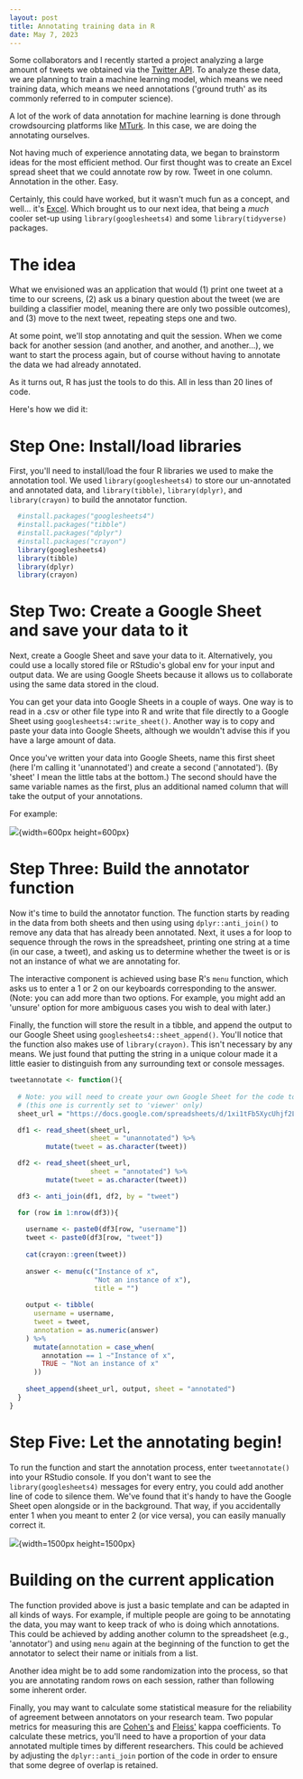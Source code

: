 ```yaml
---
layout: post
title: Annotating training data in R
date: May 7, 2023
---
```


Some collaborators and I recently started a project analyzing a large amount of tweets we obtained via the [Twitter API](https://developer.twitter.com/en/products/twitter-api/academic-research). To analyze these data, we are planning to train a machine learning model, which means we need training data, which means we need annotations ('ground truth' as its commonly referred to in computer science).

A lot of the work of data annotation for machine learning is done through crowdsourcing platforms like [MTurk](https://www.mturk.com/). In this case, we are doing the annotating ourselves. 

Not having much of experience annotating data, we began to brainstorm ideas for the most efficient method. Our first thought was to create an Excel spread sheet that we could annotate row by row. Tweet in one column. Annotation in the other. Easy. 

Certainly, this could have worked, but it wasn't much fun as a concept, and well... it's [Excel](https://www.reddit.com/r/statistics/comments/3raa8t/why_all_the_hate_towards_excel/). Which brought us to our next idea, that being a *much* cooler set-up using `library(googlesheets4)` and some `library(tidyverse)` packages.

# The idea

What we envisioned was an application that would (1) print one tweet at a time to our screens, (2) ask us a binary question about the tweet (we are building a classifier model, meaning there are only two possible outcomes), and (3) move to the next tweet, repeating steps one and two. 

At some point, we'll stop annotating and quit the session. When we come back for another session (and another, and another, and another...), we want to start the process again, but of course without having to annotate the data we had already annotated.

As it turns out, R has just the tools to do this. All in less than 20 lines of code. 

Here's how we did it:

# Step One: Install/load libraries

First, you'll need to install/load the four R libraries we used to make the annotation tool. We used `library(googlesheets4)` to store our un-annotated and annotated data, and `library(tibble)`, `library(dplyr)`, and `library(crayon)` to build the annotator function.

```r
  #install.packages("googlesheets4")
  #install.packages("tibble")
  #install.packages("dplyr")
  #install.packages("crayon")
  library(googlesheets4)
  library(tibble)
  library(dplyr)
  library(crayon)
```

# Step Two: Create a Google Sheet and save your data to it

Next, create a Google Sheet and save your data to it. Alternatively, you could use a locally stored file or RStudio's global env for your input and output data. We are using Google Sheets because it allows us to collaborate using the same data stored in the cloud.

You can get your data into Google Sheets in a couple of ways. One way is to read in a .csv or other file type into R and write that file directly to a Google Sheet using `googlesheets4::write_sheet()`. Another way is to copy and paste your data into Google Sheets, although we wouldn't advise this if you have a large amount of data. 

Once you've written your data into Google Sheets, name this first sheet (here I'm calling it 'unannotated') and create a second ('annotated'). (By 'sheet' I mean the little tabs at the bottom.) The second should have the same variable names as the first, plus an additional named column that will take the output of your annotations. 

For example:

![](/post/annotating-data_files/annotator-spreadsheet3.png){width=600px height=600px}

# Step Three: Build the annotator function

Now it's time to build the annotator function. The function starts by reading in the data from both sheets and then using using ```dplyr::anti_join()``` to remove any data that has already been annotated. Next, it uses a for loop to sequence through the rows in the spreadsheet, printing one string at a time (in our case, a tweet), and asking us to determine whether the tweet is or is not an instance of what we are annotating for. 

The interactive component is achieved using base R's ```menu``` function, which asks us to enter a 1 or 2 on our keyboards corresponding to the answer. (Note: you can add more than two options. For example, you might add an 'unsure' option for more ambiguous cases you wish to deal with later.) 

Finally, the function will store the result in a tibble, and append the output to our Google Sheet using `googlesheets4::sheet_append()`. You'll notice that the function also makes use of ```library(crayon)```. This isn't necessary by any means. We just found that putting the string in a unique colour made it a little easier to distinguish from any surrounding text or console messages. 

```r
tweetannotate <- function(){
  
  # Note: you will need to create your own Google Sheet for the code to run 
  # (this one is currently set to 'viewer' only)
  sheet_url = "https://docs.google.com/spreadsheets/d/1xi1tFb5XycUhjf2LWRQuyU1R7bNK2oZnmHoCF5y4Moo/edit?usp=sharing"

  df1 <- read_sheet(sheet_url, 
                    sheet = "unannotated") %>% 
         mutate(tweet = as.character(tweet))

  df2 <- read_sheet(sheet_url, 
                    sheet = "annotated") %>% 
         mutate(tweet = as.character(tweet))

  df3 <- anti_join(df1, df2, by = "tweet")

  for (row in 1:nrow(df3)){
  
    username <- paste0(df3[row, "username"])
    tweet <- paste0(df3[row, "tweet"])
  
    cat(crayon::green(tweet))
  
    answer <- menu(c("Instance of x", 
                     "Not an instance of x"), 
                     title = "")
  
    output <- tibble(
      username = username,
      tweet = tweet,
      annotation = as.numeric(answer)
    ) %>%
      mutate(annotation = case_when(
        annotation == 1 ~"Instance of x",
        TRUE ~ "Not an instance of x"
      ))
  
    sheet_append(sheet_url, output, sheet = "annotated")
  }
}
```

# Step Five: Let the annotating begin!

To run the function and start the annotation process, enter ```tweetannotate()``` into your RStudio console. If you don't want to see the ```library(googlesheets4)``` messages for every entry, you could add another line of code to silence them. We've found that it's handy to have the Google Sheet open alongside or in the background. That way, if you accidentally enter 1 when you meant to enter 2 (or vice versa), you can easily manually correct it.

![](/post/annotating-data_files/annotate-tweet-video.gif){width=1500px height=1500px}

# Building on the current application

The function provided above is just a basic template and can be adapted in all kinds of ways. For example, if multiple people are going to be annotating the data, you may want to keep track of who is doing which annotations. This could be achieved by adding another column to the spreadsheet (e.g., 'annotator') and using ```menu``` again at the beginning of the function to get the annotator to select their name or initials from a list.

Another idea might be to add some randomization into the process, so that you are annotating random rows on each session, rather than following some inherent order.

Finally, you may want to calculate some statistical measure for the reliability of agreement between annotators on your research team. Two popular metrics for measuring this are [Cohen's](https://en.wikipedia.org/wiki/Cohen%27s_kappa) and [Fleiss'](https://en.wikipedia.org/wiki/Fleiss%27_kappa) kappa coefficients. To calculate these metrics, you'll need to have a proportion of your data annotated multiple times by different researchers. This could be achieved by adjusting the `dplyr::anti_join` portion of the code in order to ensure that some degree of overlap is retained.
